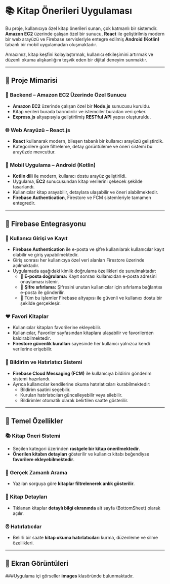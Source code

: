 # 📚 Kitap Önerileri Uygulaması

Bu proje, kullanıcıya özel kitap önerileri sunan, çok katmanlı bir sistemdir. **Amazon EC2** üzerinde çalışan özel bir sunucu, **React** ile geliştirilmiş modern bir web arayüzü ve Firebase servisleriyle entegre edilmiş **Android (Kotlin)** tabanlı bir mobil uygulamadan oluşmaktadır.

Amacımız, kitap keşfini kolaylaştırmak, kullanıcı etkileşimini artırmak ve düzenli okuma alışkanlığını teşvik eden bir dijital deneyim sunmaktır.

---

## 🧱 Proje Mimarisi

### 🔧 Backend – Amazon EC2 Üzerinde Özel Sunucu
- **Amazon EC2** üzerinde çalışan özel bir **Node.js** sunucusu kuruldu.
- Kitap verileri burada barındırılır ve istemciler buradan veri çeker.
- **Express.js** altyapısıyla geliştirilmiş **RESTful API** yapısı oluşturuldu.

### 🌐 Web Arayüzü – React.js
- **React** kullanarak modern, bileşen tabanlı bir kullanıcı arayüzü geliştirdik.
- Kategorilere göre filtreleme, detay görüntüleme ve öneri sistemi bu arayüzde mevcuttur.

### 📱 Mobil Uygulama – Android (Kotlin)
- **Kotlin dili** ile modern, kullanıcı dostu arayüz geliştirildi.
- Uygulama, **EC2** sunucusundan kitap verilerini çekecek şekilde tasarlandı.
- Kullanıcılar kitap arayabilir, detaylara ulaşabilir ve öneri alabilmektedir.
- **Firebase Authentication**, Firestore ve FCM sistemleriyle tamamen entegredir.

---

## 🔐 Firebase Entegrasyonu
### 👤 Kullanıcı Girişi ve Kayıt
- **Firebase Authentication** ile e-posta ve şifre kullanılarak kullanıcılar kayıt olabilir ve giriş yapabilmektedir.
- Giriş sonrası her kullanıcıya özel veri alanları Firestore üzerinde açılmaktadır.
- Uygulamada aşağıdaki kimlik doğrulama özellikleri de sunulmaktadır:
  - 📩 **E-posta doğrulama:** Kayıt sonrası kullanıcıdan e-posta adresini onaylaması istenir.
  - 🔑 **Şifre sıfırlama:** Şifresini unutan kullanıcılar için sıfırlama bağlantısı e-posta ile gönderilir.
  - 🔐 Tüm bu işlemler Firebase altyapısı ile güvenli ve kullanıcı dostu bir şekilde gerçekleşir.


### ❤️ Favori Kitaplar
- Kullanıcılar kitapları favorilerine ekleyebilir.
- Kullanıcılar, Favoriler sayfasından kitaplara ulaşabilir ve favorilerden kaldırabilmektedir.
- **Firestore güvenlik kuralları** sayesinde her kullanıcı yalnızca kendi verilerine erişebilir.

### 🔔 Bildirim ve Hatırlatıcı Sistemi
- **Firebase Cloud Messaging (FCM)** ile kullanıcıya bildirim gönderim sistemi hazırlandı.
- Ayrıca kullanıcılar kendilerine okuma hatırlatıcıları kurabilmektedir:
  - Bildirim saatini seçebilir.
  - Kurulan hatırlatıcıları güncelleyebilir veya silebilir.
  - Bildirimler otomatik olarak belirtilen saatte gösterilir.

---

## 🎯 Temel Özellikler

### 📚 Kitap Öneri Sistemi
- Seçilen kategori üzerinden **rastgele bir kitap önerilmektedir**.
- **Önerilen kitabın detayları** gösterilir ve kullanıcı kitabı beğendiyse **favorilere ekleyebilmektedir**.

### 🔎 Gerçek Zamanlı Arama
- Yazılan sorguya göre **kitaplar filtrelenerek anlık gösterilir**.

### 📖 Kitap Detayları
- Tıklanan kitaplar **detaylı bilgi ekranında** alt sayfa (BottomSheet) olarak açılır.

### ⏰ Hatırlatıcılar
- Belirli bir saate **kitap okuma hatırlatıcıları** kurma, düzenleme ve silme özellikleri.

---

## 📸 Ekran Görüntüleri

###Uygulama içi görseller **images** klasöründe bulunmaktadır.

